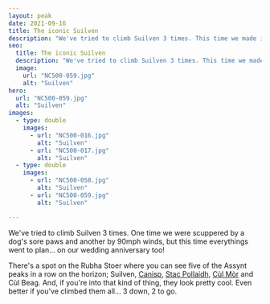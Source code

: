 ```yaml
---
layout: peak
date: 2021-09-16
title: The iconic Suilven
description: "We've tried to climb Suilven 3 times. This time we made it!"
seo:
  title: The iconic Suilven
  description: "We've tried to climb Suilven 3 times. This time we made it!"
  image:
    url: "NC500-059.jpg"
    alt: "Suilven" 
hero:
  url: "NC500-059.jpg"
  alt: "Suilven"
images:
  - type: double
    images:
      - url: "NC500-016.jpg"
        alt: "Suilven"
      - url: "NC500-017.jpg"
        alt: "Suilven" 
  - type: double
    images:
      - url: "NC500-058.jpg"
        alt: "Suilven"
      - url: "NC500-059.jpg"
        alt: "Suilven" 

---
```


We've tried to climb Suilven 3 times. One time we were scuppered by a dog's sore paws and another by 90mph winds, but this time everythings went to plan... on our wedding anniversary too!

There's a spot on the Rubha Stoer where you can see five of the Assynt peaks in a row on the horizon; Suilven, [Canisp](/peaks/canisp-and-covid), [Stac Pollaidh](stac-pollaidh-sunrise-inversion), [Cùl Mòr](/peaks/sunset-trip-up-cul-mor) and Cùl Beag. And, if you're into that kind of thing, they look pretty cool. Even better if you've climbed them all... 3 down, 2 to go.
